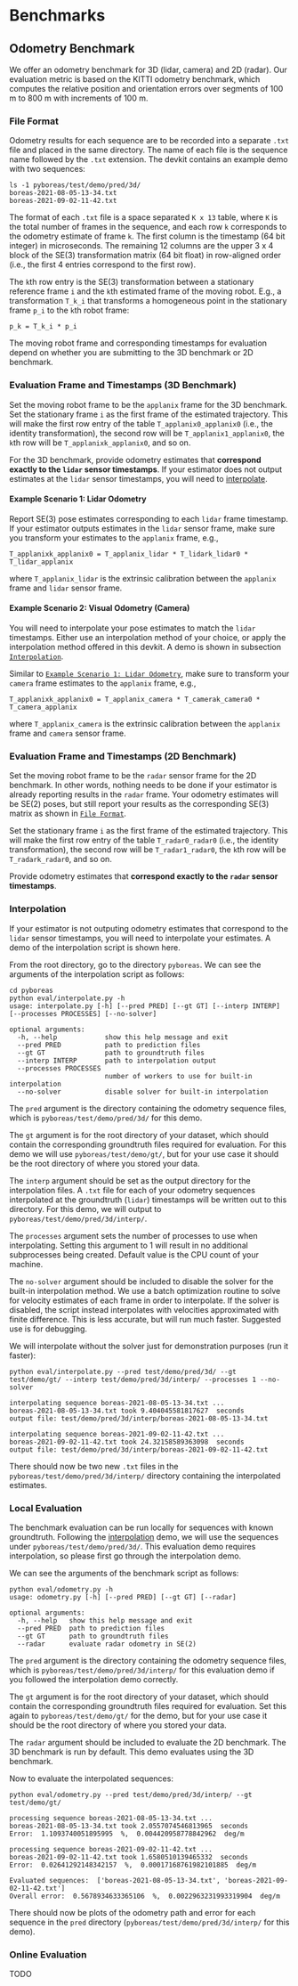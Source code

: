 # Benchmarks
## Odometry Benchmark
We offer an odometry benchmark for 3D (lidar, camera) and 2D (radar). Our evaluation metric is based on the KITTI odometry benchmark, which computes the relative position and orientation errors over segments of 100 m to 800 m with increments of 100 m.

### File Format
Odometry results for each sequence are to be recorded into a separate `.txt` file and placed in the same directory. The name of each file is the sequence name followed by the `.txt` extension. The devkit contains an example demo with two sequences:
```
ls -1 pyboreas/test/demo/pred/3d/
boreas-2021-08-05-13-34.txt  
boreas-2021-09-02-11-42.txt
```

The format of each `.txt` file is a space separated `K x 13` table, where `K` is the total number of frames in the sequence, and each row `k` corresponds to the odometry estimate of frame `k`. The first column is the timestamp (64 bit integer) in microseconds. The remaining 12 columns are the upper 3 x 4 block of the SE(3) transformation matrix (64 bit float) in row-aligned order (i.e., the first 4 entries correspond to the first row).

The `k`th row entry is the SE(3) transformation between a stationary reference frame `i` and the `k`th estimated frame of the moving robot. E.g., a transformation `T_k_i` that transforms a homogeneous point in the stationary frame `p_i` to the `k`th robot frame:
```
p_k = T_k_i * p_i
```
The moving robot frame and corresponding timestamps for evaluation depend on whether you are submitting to the 3D benchmark or 2D benchmark.

### Evaluation Frame and Timestamps (3D Benchmark)
Set the moving robot frame to be the `applanix` frame for the 3D benchmark. Set the stationary frame `i` as the first frame of the estimated trajectory. This will make the first row entry of the table `T_applanix0_applanix0` (i.e., the identity transformation), the second row will be `T_applanix1_applanix0`, the `k`th row will be `T_applanixk_applanix0`, and so on.

For the 3D benchmark, provide odometry estimates that **correspond exactly to the `lidar` sensor timestamps**. If your estimator does not output estimates at the `lidar` sensor timestamps, you will need to [interpolate](#interpolation).

#### Example Scenario 1: Lidar Odometry
Report SE(3) pose estimates corresponding to each `lidar` frame timestamp. If your estimator outputs estimates in the `lidar` sensor frame, make sure you transform your estimates to the `applanix` frame, e.g.,
```
T_applanixk_applanix0 = T_applanix_lidar * T_lidark_lidar0 * T_lidar_applanix
```
where `T_applanix_lidar` is the extrinsic calibration between the `applanix` frame and `lidar` sensor frame.

#### Example Scenario 2: Visual Odometry (Camera)
You will need to interpolate your pose estimates to match the `lidar` timestamps. Either use an interpolation method of your choice, or apply the interpolation method offered in this devkit. A demo is shown in subsection [`Interpolation`](#interpolation).

Similar to [`Example Scenario 1: Lidar Odometry`](#example-scenario-1-lidar-odometry), make sure to transform your `camera` frame estimates to the `applanix` frame, e.g.,
```
T_applanixk_applanix0 = T_applanix_camera * T_camerak_camera0 * T_camera_applanix
```
where `T_applanix_camera` is the extrinsic calibration between the `applanix` frame and `camera` sensor frame.

### Evaluation Frame and Timestamps (2D Benchmark)
Set the moving robot frame to be the `radar` sensor frame for the 2D benchmark. In other words, nothing needs to be done if your estimator is already reporting results in the `radar` frame. Your odometry estimates will be SE(2) poses, but still report your results as the corresponding SE(3) matrix as shown in [`File Format`](#file-format).

Set the stationary frame `i` as the first frame of the estimated trajectory. This will make the first row entry of the table `T_radar0_radar0` (i.e., the identity transformation), the second row will be `T_radar1_radar0`, the `k`th row will be `T_radark_radar0`, and so on.

Provide odometry estimates that **correspond exactly to the `radar` sensor timestamps**.

### Interpolation
If your estimator is not outputing odometry estimates that correspond to the `lidar` sensor timestamps, you will need to interpolate your estimates. A demo of the interpolation script is shown here.

From the root directory, go to the directory `pyboreas`. We can see the arguments of the interpolation script as follows:
```
cd pyboreas
python eval/interpolate.py -h
usage: interpolate.py [-h] [--pred PRED] [--gt GT] [--interp INTERP] [--processes PROCESSES] [--no-solver]

optional arguments:
  -h, --help            show this help message and exit
  --pred PRED           path to prediction files
  --gt GT               path to groundtruth files
  --interp INTERP       path to interpolation output
  --processes PROCESSES
                        number of workers to use for built-in interpolation
  --no-solver           disable solver for built-in interpolation
```
The `pred` argument is the directory containing the odometry sequence files, which is `pyboreas/test/demo/pred/3d/` for this demo. 

The `gt` argument is for the root directory of your dataset, which should contain the corresponding groundtruth files required for evaluation. For this demo we will use `pyboreas/test/demo/gt/`, but for your use case it should be the root directory of where you stored your data.

The `interp` argument should be set as the output directory for the interpolation files. A `.txt` file for each of your odometry sequences interpolated at the groundtruth (`lidar`) timestamps will be written out to this directory. For this demo, we will output to `pyboreas/test/demo/pred/3d/interp/`.

The `processes` argument sets the number of processes to use when interpolating. Setting this argument to 1 will result in no additional subprocesses being created. Default value is the CPU count of your machine.

The `no-solver` argument should be included to disable the solver for the built-in interpolation method. We use a batch optimization routine to solve for velocity estimates of each frame in order to interpolate. If the solver is disabled, the script instead interpolates with velocities approximated with finite difference. This is less accurate, but will run much faster. Suggested use is for debugging.

We will interpolate without the solver just for demonstration purposes (run it faster):
```
python eval/interpolate.py --pred test/demo/pred/3d/ --gt test/demo/gt/ --interp test/demo/pred/3d/interp/ --processes 1 --no-solver

interpolating sequence boreas-2021-08-05-13-34.txt ...
boreas-2021-08-05-13-34.txt took 9.404045581817627  seconds
output file: test/demo/pred/3d/interp/boreas-2021-08-05-13-34.txt 

interpolating sequence boreas-2021-09-02-11-42.txt ...
boreas-2021-09-02-11-42.txt took 24.32158589363098  seconds
output file: test/demo/pred/3d/interp/boreas-2021-09-02-11-42.txt
```
There should now be two new `.txt` files in the `pyboreas/test/demo/pred/3d/interp/` directory containing the interpolated estimates.

### Local Evaluation
The benchmark evaluation can be run locally for sequences with known groundtruth. Following the [interpolation](#interpolation) demo, we will use the sequences under `pyboreas/test/demo/pred/3d/`. This evaluation demo requires interpolation, so please first go through the interpolation demo.  

We can see the arguments of the benchmark script as follows:
```
python eval/odometry.py -h
usage: odometry.py [-h] [--pred PRED] [--gt GT] [--radar]

optional arguments:
  -h, --help   show this help message and exit
  --pred PRED  path to prediction files
  --gt GT      path to groundtruth files
  --radar      evaluate radar odometry in SE(2)
```
The `pred` argument is the directory containing the odometry sequence files, which is `pyboreas/test/demo/pred/3d/interp/` for this evaluation demo if you followed the interpolation demo correctly.

The `gt` argument is for the root directory of your dataset, which should contain the corresponding groundtruth files required for evaluation. Set this again to `pyboreas/test/demo/gt/` for the demo, but for your use case it should be the root directory of where you stored your data.

The `radar` argument should be included to evaluate the 2D benchmark. The 3D benchmark is run by default. This demo evaluates using the 3D benchmark.


Now to evaluate the interpolated sequences:
```
python eval/odometry.py --pred test/demo/pred/3d/interp/ --gt test/demo/gt/

processing sequence boreas-2021-08-05-13-34.txt ...
boreas-2021-08-05-13-34.txt took 2.0557074546813965  seconds
Error:  1.1093740051895995  %,  0.004420958778842962  deg/m 

processing sequence boreas-2021-09-02-11-42.txt ...
boreas-2021-09-02-11-42.txt took 1.6580510139465332  seconds
Error:  0.02641292148342157  %,  0.00017168761982101885  deg/m 

Evaluated sequences:  ['boreas-2021-08-05-13-34.txt', 'boreas-2021-09-02-11-42.txt']
Overall error:  0.5678934633365106  %,  0.0022963231993319904  deg/m
```
There should now be plots of the odometry path and error for each sequence in the `pred` directory (`pyboreas/test/demo/pred/3d/interp/` for this demo).

### Online Evaluation
TODO
